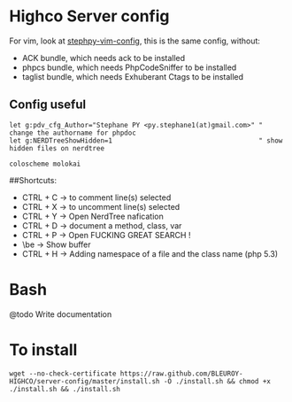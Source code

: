 Highco Server config
====================

For vim, look at [stephpy-vim-config](https://github.com/stephpy/vim-config), this is the same config, without:
- ACK bundle, which needs ack to be installed
- phpcs bundle, which needs PhpCodeSniffer to be installed
- taglist bundle, which needs Exhuberant Ctags to be installed

## Config useful

    let g:pdv_cfg_Author="Stephane PY <py.stephane1(at)gmail.com>" " change the authorname for phpdoc
    let g:NERDTreeShowHidden=1                                     " show hidden files on nerdtree

    coloscheme molokai

##Shortcuts:

- CTRL + C             -> to comment line(s) selected
- CTRL + X             -> to uncomment line(s) selected
- CTRL + Y             -> Open NerdTree nafication
- CTRL + D             -> document a method, class, var
- CTRL + P             -> Open FUCKING GREAT SEARCH !
- \be                  -> Show buffer
- CTRL + H             -> Adding namespace of a file and the class name (php 5.3)

# Bash

@todo Write documentation

# To install

````shell
wget --no-check-certificate https://raw.github.com/BLEUROY-HIGHCO/server-config/master/install.sh -O ./install.sh && chmod +x ./install.sh && ./install.sh
````
